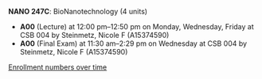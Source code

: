 **NANO 247C**: BioNanotechnology (4 units)

- **A00** (Lecture) at 12:00 pm–12:50 pm on Monday, Wednesday, Friday at CSB 004 by Steinmetz, Nicole F (A15374590)
- **A00** (Final Exam) at 11:30 am–2:29 pm on Wednesday at CSB 004 by Steinmetz, Nicole F (A15374590)

[Enrollment numbers over time](./NANO247C.tsv)
